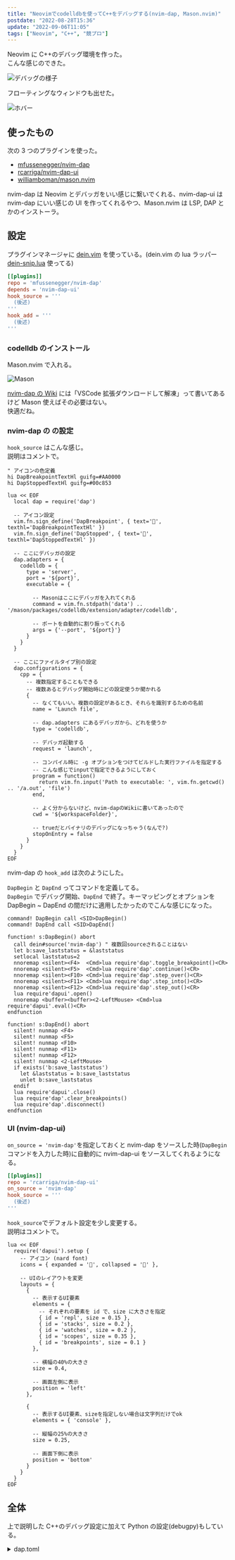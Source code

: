 ```yaml
---
title: "Neovimでcodelldbを使ってC++をデバッグする(nvim-dap, Mason.nvim)"
postdate: "2022-08-28T15:36"
update: "2022-09-06T11:05"
tags: ["Neovim", "C++", "競プロ"]
---
```


Neovim に C++のデバッグ環境を作った。  
こんな感じのできた。

![デバッグの様子](debugging.png)

フローティングなウィンドウも出せた。

![ホバー](cursor-hover.png)

## 使ったもの

次の 3 つのプラグインを使った。

- [mfussenegger/nvim-dap](https://github.com/mfussenegger/nvim-dap)
- [rcarriga/nvim-dap-ui](https://github.com/rcarriga/nvim-dap-ui)
- [williamboman/mason.nvim](https://github.com/williamboman/mason.nvim)

nvim-dap は Neovim とデバッガをいい感じに繋いでくれる、nvim-dap-ui は nvim-dap にいい感じの UI を作ってくれるやつ、Mason.nvim は LSP, DAP とかのインストーラ。

## 設定

プラグインマネージャに [dein.vim](https://github.com/Shougo/dein.vim) を使っている。(dein.vim の lua ラッパー [dein-snip.lua](https://github.com/ryota2357/dein-snip.lua) 使ってる)

```toml
[[plugins]]
repo = 'mfussenegger/nvim-dap'
depends = 'nvim-dap-ui'
hook_source = '''
  (後述)
'''
hook_add = '''
  (後述)
'''
```

### codelldb のインストール

Mason.nvim で入れる。

![Mason](Mason.png)

[nvim-dap の Wiki](https://github.com/mfussenegger/nvim-dap/wiki/Debug-Adapter-installation) には「VSCode 拡張ダウンロードして解凍」って書いてあるけど Mason 使えばその必要はない。  
快適だね。

### nvim-dap の の設定

`hook_source` はこんな感じ。  
説明はコメントで。

```vim
" アイコンの色定義
hi DapBreakpointTextHl guifg=#AA0000
hi DapStoppedTextHl guifg=#00c853

lua << EOF
  local dap = require('dap')

  -- アイコン設定
  vim.fn.sign_define('DapBreakpoint', { text='', texthl='DapBreakpointTextHl' })
  vim.fn.sign_define('DapStopped', { text='', texthl='DapStoppedTextHl' })

  -- ここにデバッガの設定
  dap.adapters = {
    codelldb = {
      type = 'server',
      port = '${port}',
      executable = {

        -- Masonはここにデバッガを入れてくれる
        command = vim.fn.stdpath('data') .. '/mason/packages/codelldb/extension/adapter/codelldb',

        -- ポートを自動的に割り振ってくれる
        args = {'--port', '${port}'}
      }
    }
  }

  -- ここにファイルタイプ別の設定
  dap.configurations = {
    cpp = {
      -- 複数指定することもできる
      -- 複数あるとデバッグ開始時にどの設定使うか聞かれる
      {
        -- なくてもいい。複数の設定があるとき、それらを識別するための名前
        name = 'Launch file',

        -- dap.adapters にあるデバッガから、どれを使うか
        type = 'codelldb',

        -- デバッガ起動する
        request = 'launch',

        -- コンパイル時に -g オプションをつけてビルドした実行ファイルを指定する
        -- こんな感じでinputで指定できるようにしておく
        program = function()
          return vim.fn.input('Path to executable: ', vim.fn.getcwd() .. '/a.out', 'file')
        end,

        -- よく分からないけど、nvim-dapのWikiに書いてあったので
        cwd = '${workspaceFolder}',

        -- trueだとバイナリのデバッグになっちゃう(なんで?)
        stopOnEntry = false
      }
    }
  }
EOF
```

nvim-dap の `hook_add` は次のようにした。

`DapBegin` と `DapEnd` ってコマンドを定義してる。  
`DapBegin` でデバッグ開始、`DapEnd` で終了。キーマッピングとオプションを DapBegin ~ DapEnd の間だけに適用したかったのでこんな感じになった。

```vim
command! DapBegin call <SID>DapBegin()
command! DapEnd call <SID>DapEnd()

function! s:DapBegin() abort
  call dein#source('nvim-dap') " 複数回sourceされることはない
  let b:save_laststatus = &laststatus
  setlocal laststatus=2
  nnoremap <silent><F4>  <Cmd>lua require'dap'.toggle_breakpoint()<CR>
  nnoremap <silent><F5>  <Cmd>lua require'dap'.continue()<CR>
  nnoremap <silent><F10> <Cmd>lua require'dap'.step_over()<CR>
  nnoremap <silent><F11> <Cmd>lua require'dap'.step_into()<CR>
  nnoremap <silent><F12> <Cmd>lua require'dap'.step_out()<CR>
  lua require'dapui'.open()
  nnoremap <buffer><buffer><2-LeftMouse> <Cmd>lua require'dapui'.eval()<CR>
endfunction

function! s:DapEnd() abort
  silent! nunmap <F4>
  silent! nunmap <F5>
  silent! nunmap <F10>
  silent! nunmap <F11>
  silent! nunmap <F12>
  silent! nunmap <2-LeftMouse>
  if exists('b:save_laststatus')
    let &laststatus = b:save_laststatus
    unlet b:save_laststatus
  endif
  lua require'dapui'.close()
  lua require'dap'.clear_breakpoints()
  lua require'dap'.disconnect()
endfunction
```

### UI (nvim-dap-ui)

`on_source = 'nvim-dap'`を指定しておくと nvim-dap をソースした時(`DapBegin`コマンドを入力した時)に自動的に nvim-dap-ui をソースしてくれるようになる。

```toml
[[plugins]]
repo = 'rcarriga/nvim-dap-ui'
on_source = 'nvim-dap'
hook_source = '''
  (後述)
'''
```

`hook_source`でデフォルト設定を少し変更する。  
説明はコメントで。

```vim
lua << EOF
  require('dapui').setup {
    -- アイコン (nard font)
    icons = { expanded = '', collapsed = '' },

    -- UIのレイアウトを変更
    layouts = {
      {
        -- 表示するUI要素
        elements = {
          -- それぞれの要素を id で、size に大きさを指定
          { id = 'repl', size = 0.15 },
          { id = 'stacks', size = 0.2 },
          { id = 'watches', size = 0.2 },
          { id = 'scopes', size = 0.35 },
          { id = 'breakpoints', size = 0.1 }
        },

        -- 横幅の40%の大きさ
        size = 0.4,

        -- 画面左側に表示
        position = 'left'
      },

      {
        -- 表示するUI要素、sizeを指定しない場合は文字列だけでok
        elements = { 'console' },

        -- 縦幅の25%の大きさ
        size = 0.25,

        -- 画面下側に表示
        position = 'bottom'
      }
    }
  }
EOF
```

## 全体

上で説明した C++のデバッグ設定に加えて Python の設定(debugpy)もしている。

<details>
  <summary>dap.toml</summary>

```toml
[[plugins]]
repo = 'mfussenegger/nvim-dap'
depends = 'nvim-dap-ui'
hook_source = '''
hi DapBreakpointTextHl guifg=#AA0000
hi DapStoppedTextHl guifg=#00c853
lua << EOF
  local dap = require('dap')
  vim.fn.sign_define('DapBreakpoint', { text='', texthl='DapBreakpointTextHl' })
  vim.fn.sign_define('DapStopped', { text='', texthl='DapStoppedTextHl' })
  dap.adapters = {
    codelldb = {
      type = 'server',
      port = '${port}',
      executable = {
        command = vim.fn.stdpath('data') .. '/mason/packages/codelldb/extension/adapter/codelldb',
        args = {'--port', '${port}'}
      }
    },
    debugpy = {
      type = 'executable',
      command = vim.fn.stdpath('data') .. '/mason/packages/debugpy/venv/bin/python',
      args = { '-m', 'debugpy.adapter' }
    }
  }
  dap.configurations = {
    cpp = {
      {
        name = 'Launch file',
        type = 'codelldb',
        request = 'launch',
        program = function()
          return vim.fn.input('Path to executable: ', vim.fn.getcwd() .. '/a.out', 'file')
        end,
        cwd = '${workspaceFolder}',
        stopOnEntry = false -- trueだとバイナリのデバッグになっちゃう(なんで?)
      }
    },
    python = {
      {
        name = 'Launch file',
        type = 'debugpy',
        request = 'launch',
        program = '${file}',
        pythonPath = vim.fn.fnamemodify('~/.pyenv/shims/python', ':p')
      }
    }
  }
EOF
'''
hook_add = '''
  command! DapBegin call <SID>DapBegin()
  command! DapEnd call <SID>DapEnd()

  function! s:DapBegin() abort
    call dein#source('nvim-dap') " 複数回sourceされることはない
    let b:save_laststatus = &laststatus
    setlocal laststatus=2
    nnoremap <silent><F4>  <Cmd>lua require'dap'.toggle_breakpoint()<CR>
    nnoremap <silent><F5>  <Cmd>lua require'dap'.continue()<CR>
    nnoremap <silent><F10> <Cmd>lua require'dap'.step_over()<CR>
    nnoremap <silent><F11> <Cmd>lua require'dap'.step_into()<CR>
    nnoremap <silent><F12> <Cmd>lua require'dap'.step_out()<CR>
    lua require'dapui'.open()
    nnoremap <buffer><buffer><2-LeftMouse> <Cmd>lua require'dapui'.eval()<CR>
  endfunction

  function! s:DapEnd() abort
    silent! nunmap <F4>
    silent! nunmap <F5>
    silent! nunmap <F10>
    silent! nunmap <F11>
    silent! nunmap <F12>
    silent! nunmap <2-LeftMouse>
    if exists('b:save_laststatus')
      let &laststatus = b:save_laststatus
      unlet b:save_laststatus
    endif
    lua require'dapui'.close()
    lua require'dap'.clear_breakpoints()
    lua require'dap'.disconnect()
  endfunction
'''

[[plugins]]
repo = 'rcarriga/nvim-dap-ui'
on_source = 'nvim-dap'
hook_source = '''
lua << EOF
  require('dapui').setup {
    icons = { expanded = '', collapsed = '' },
    layouts = {
      {
        elements = {
          { id = 'repl', size = 0.15 },
          { id = 'stacks', size = 0.2 },
          { id = 'watches', size = 0.2 },
          { id = 'scopes', size = 0.35 },
          { id = 'breakpoints', size = 0.1 }
        },
        size = 0.4,
        position = 'left'
      },
      {
        elements = { 'console' },
        size = 0.25,
        position = 'bottom'
      }
    }
  }
EOF
'''
```

</details>

